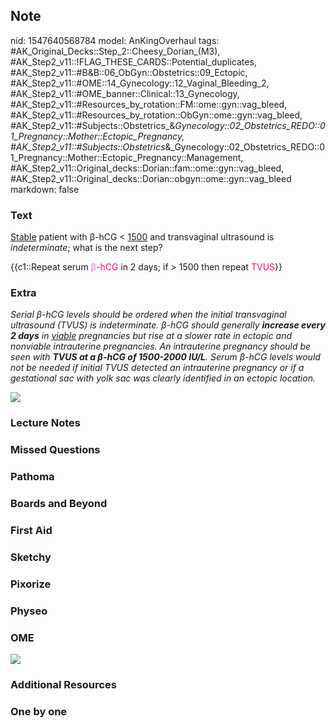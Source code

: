 ## Note
nid: 1547640568784
model: AnKingOverhaul
tags: #AK_Original_Decks::Step_2::Cheesy_Dorian_(M3), #AK_Step2_v11::!FLAG_THESE_CARDS::Potential_duplicates, #AK_Step2_v11::#B&B::06_ObGyn::Obstetrics::09_Ectopic, #AK_Step2_v11::#OME::14_Gynecology::12_Vaginal_Bleeding_2, #AK_Step2_v11::#OME_banner::Clinical::13_Gynecology, #AK_Step2_v11::#Resources_by_rotation::FM::ome::gyn::vag_bleed, #AK_Step2_v11::#Resources_by_rotation::ObGyn::ome::gyn::vag_bleed, #AK_Step2_v11::#Subjects::Obstetrics_&_Gynecology::02_Obstetrics_REDO::01_Pregnancy::Mother::Ectopic_Pregnancy, #AK_Step2_v11::#Subjects::Obstetrics_&_Gynecology::02_Obstetrics_REDO::01_Pregnancy::Mother::Ectopic_Pregnancy::Management, #AK_Step2_v11::Original_decks::Dorian::fam::ome::gyn::vag_bleed, #AK_Step2_v11::Original_decks::Dorian::obgyn::ome::gyn::vag_bleed
markdown: false

### Text
<u>Stable</u> patient with β-hCG < <u>1500</u> and transvaginal
ultrasound is <i>indeterminate</i>; what is the next step?
<div>
  {{c1::Repeat serum <font color="#FD6FCF">β</font><font color=
  "#FC0280">-hCG</font> in 2 days; if > 1500 then repeat
  <font color="#FC0280">TVUS</font>}}
</div>

### Extra
<i>Serial β-hCG levels should be ordered when the initial
transvaginal ultrasound (TVUS) is indeterminate. β-hCG should
generally <b>increase every 2 days</b> in <u>viable</u> pregnancies
but rise at a slower rate in ectopic and nonviable intrauterine
pregnancies. An intrauterine pregnancy should be seen with <b>TVUS
at a β-hCG of 1500-2000 IU/L</b>. Serum β-hCG levels would not be
needed if initial TVUS detected an intrauterine pregnancy or if a
gestational sac with yolk sac was clearly identified in an ectopic
location.</i>
<div>
  <i><img src="paste-53725745905665.jpg"></i>
</div>

### Lecture Notes


### Missed Questions


### Pathoma


### Boards and Beyond


### First Aid


### Sketchy


### Pixorize


### Physeo


### OME
<div class="ome-widget">
  <a href=
  "https://onlinemeded.org/spa/gynecology?ref=anki"><img src=
  "_OME_AnkiFlashcards_Topic_6.png"></a>
</div>

### Additional Resources


### One by one

